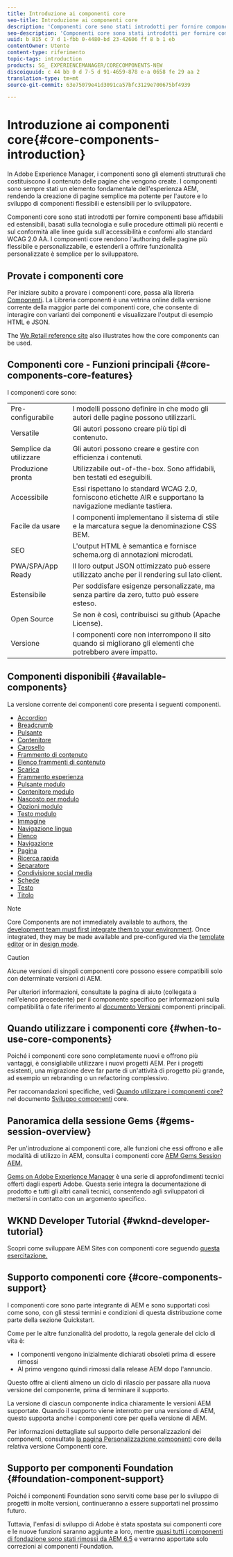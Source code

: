 ```yaml
---
title: Introduzione ai componenti core
seo-title: Introduzione ai componenti core
description: 'Componenti core sono stati introdotti per fornire componenti base affidabili ed estensibili, basati sulla tecnologia più recente e sulle best practice. '
seo-description: 'Componenti core sono stati introdotti per fornire componenti base affidabili ed estensibili, basati sulla tecnologia più recente e sulle best practice. '
uuid: b 815 c 7 d 1-fbb 0-4480-bd 23-42606 ff 8 b 1 eb
contentOwner: Utente
content-type: riferimento
topic-tags: introduction
products: SG_ EXPERIENCEMANAGER/CORECOMPONENTS-NEW
discoiquuid: c 44 bb 0 d 7-5 d 91-4659-878 e-a 0658 fe 29 aa 2
translation-type: tm+mt
source-git-commit: 63e75079e41d3091ca57bfc3129e700675bf4939

---
```



# Introduzione ai componenti core{#core-components-introduction}

In Adobe Experience Manager, i componenti sono gli elementi strutturali che costituiscono il contenuto delle pagine che vengono create. I componenti sono sempre stati un elemento fondamentale dell'esperienza AEM, rendendo la creazione di pagine semplice ma potente per l'autore e lo sviluppo di componenti flessibili e estensibili per lo sviluppatore.

Componenti core sono stati introdotti per fornire componenti base affidabili ed estensibili, basati sulla tecnologia e sulle procedure ottimali più recenti e sul conformità alle linee guida sull'accessibilità e conformi allo standard WCAG 2.0 AA. I componenti core rendono l'authoring delle pagine più flessibile e personalizzabile, e estenderli a offrire funzionalità personalizzate è semplice per lo sviluppatore.

## Provate i componenti core

Per iniziare subito a provare i componenti core, passa alla libreria [Componenti](http://opensource.adobe.com/aem-core-wcm-components/library.html). La Libreria componenti è una vetrina online della versione corrente della maggior parte dei componenti core, che consente di interagire con varianti dei componenti e visualizzare l'output di esempio HTML e JSON.

The [We.Retail reference site](https://helpx.adobe.com/experience-manager/6-4/sites/developing/using/we-retail.html) also illustrates how the core components can be used.

## Componenti core - Funzioni principali {#core-components-core-features}

I componenti core sono:

|  |  |
|--- |--- |
| Pre-configurabile | I modelli possono definire in che modo gli autori delle pagine possono utilizzarli. |
| Versatile | Gli autori possono creare più tipi di contenuto. |
| Semplice da utilizzare | Gli autori possono creare e gestire con efficienza i contenuti. |
| Produzione pronta | Utilizzabile out-of-the-box. Sono affidabili, ben testati ed eseguibili. |
| Accessibile | Essi rispettano lo standard WCAG 2.0, forniscono etichette AIR e supportano la navigazione mediante tastiera. |
| Facile da usare | I componenti implementano il sistema di stile e la marcatura segue la denominazione CSS BEM. |
| SEO | L'output HTML è semantica e fornisce schema.org di annotazioni microdati. |
| PWA/SPA/App Ready | Il loro output JSON ottimizzato può essere utilizzato anche per il rendering sul lato client. |
| Estensibile | Per soddisfare esigenze personalizzate, ma senza partire da zero, tutto può essere esteso. |
| Open Source | Se non è così, contribuisci su github (Apache License). |
| Versione | I componenti core non interrompono il sito quando si migliorano gli elementi che potrebbero avere impatto. |

## Componenti disponibili {#available-components}

La versione corrente dei componenti core presenta i seguenti componenti.

* [Accordion](accordion.md)
* [Breadcrumb](breadcrumb.md)
* [Pulsante](button.md)
* [Contenitore](container.md)
* [Carosello](carousel.md)
* [Frammento di contenuto](content-fragment-component.md)
* [Elenco frammenti di contenuto](content-fragment-list.md)
* [Scarica](download.md)
* [Frammento esperienza](experience-fragment.md)
* [Pulsante modulo](form-button.md)
* [Contenitore modulo](form-container.md)
* [Nascosto per modulo](form-hidden.md)
* [Opzioni modulo](form-options.md)
* [Testo modulo](form-text.md)
* [Immagine](image.md)
* [Navigazione lingua](language-navigation.md)
* [Elenco](list.md)
* [Navigazione](navigation.md)
* [Pagina](page.md)
* [Ricerca rapida](quick-search.md)
* [Separatore](separator.md)
* [Condivisione social media](sharing.md)
* [Schede](tabs.md)
* [Testo](text.md)
* [Titolo](title.md)

>[!NOTE]
>
>Core Components are not immediately available to authors, the [development team must first integrate them to your environment](using.md). Once integrated, they may be made available and pre-configured via the [template editor](https://helpx.adobe.com/experience-manager/6-5/sites/authoring/using/templates.html) or in [design mode](https://helpx.adobe.com/experience-manager/6-5/sites/authoring/using/default-components-designmode.html).

>[!CAUTION]
>
>Alcune versioni di singoli componenti core possono essere compatibili solo con determinate versioni di AEM.
>
>Per ulteriori informazioni, consultate la pagina di aiuto (collegata a nell'elenco precedente) per il componente specifico per informazioni sulla compatibilità o fate riferimento al [documento Versioni](versions.md) componenti principali.

## Quando utilizzare i componenti core {#when-to-use-core-components}

Poiché i componenti core sono completamente nuovi e offrono più vantaggi, è consigliabile utilizzare i nuovi progetti AEM. Per i progetti esistenti, una migrazione deve far parte di un'attività di progetto più grande, ad esempio un rebranding o un refactoring complessivo.

Per raccomandazioni specifiche, vedi [Quando utilizzare i componenti core?](developing.md) nel documento [Sviluppo componenti](developing.md) core.

## Panoramica della sessione Gems {#gems-session-overview}

Per un'introduzione ai componenti core, alle funzioni che essi offrono e alle modalità di utilizzo in AEM, consulta i componenti core [AEM Gems Session AEM.](https://helpx.adobe.com/experience-manager/kt/eseminars/gems/AEM-Core-Components.html)

[Gems on Adobe Experience Manager](https://helpx.adobe.com/experience-manager/kt/eseminars/gems/aem-index.html) è una serie di approfondimenti tecnici offerti dagli esperti Adobe. Questa serie integra la documentazione di prodotto e tutti gli altri canali tecnici, consentendo agli sviluppatori di mettersi in contatto con un argomento specifico.

## WKND Developer Tutorial {#wknd-developer-tutorial}

Scopri come sviluppare AEM Sites con componenti core seguendo [questa esercitazione.](https://helpx.adobe.com/experience-manager/6-5/sites/developing/using/getting-started.html)

## Supporto componenti core {#core-components-support}

I componenti core sono parte integrante di AEM e sono supportati così come sono, con gli stessi termini e condizioni di questa distribuzione come parte della sezione Quickstart.

Come per le altre funzionalità del prodotto, la regola generale del ciclo di vita è:

* I componenti vengono inizialmente dichiarati obsoleti prima di essere rimossi
* Al primo vengono quindi rimossi dalla release AEM dopo l'annuncio.

Questo offre ai clienti almeno un ciclo di rilascio per passare alla nuova versione del componente, prima di terminare il supporto.

La versione di ciascun componente indica chiaramente le versioni AEM supportate. Quando il supporto viene interrotto per una versione di AEM, questo supporta anche i componenti core per quella versione di AEM.

Per informazioni dettagliate sul supporto delle personalizzazioni dei componenti, consultate [la pagina Personalizzazione componenti](customizing.md) core della relativa versione Componenti core.

## Supporto per componenti Foundation {#foundation-component-support}

Poiché i componenti Foundation sono serviti come base per lo sviluppo di progetti in molte versioni, continueranno a essere supportati nel prossimo futuro.

Tuttavia, l'enfasi di sviluppo di Adobe è stata spostata sui componenti core e le nuove funzioni saranno aggiunte a loro, mentre [quasi tutti i componenti di fondazione sono stati rimossi da AEM 6.5](https://helpx.adobe.com/experience-manager/6-5/sites/authoring/using/default-components-foundation.html) e verranno apportate solo correzioni ai componenti Foundation.
